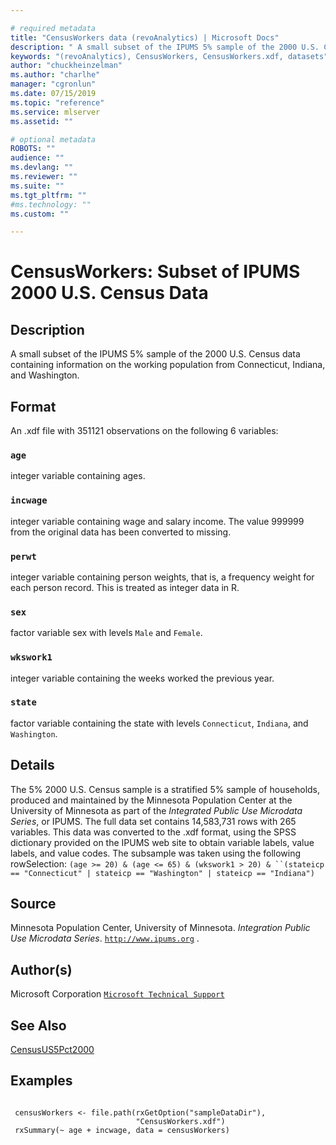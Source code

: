 ```yaml
--- 

# required metadata 
title: "CensusWorkers data (revoAnalytics) | Microsoft Docs" 
description: " A small subset of the IPUMS 5% sample of the 2000 U.S. Census data containing information on the working population from Connecticut, Indiana, and Washington. " 
keywords: "(revoAnalytics), CensusWorkers, CensusWorkers.xdf, datasets" 
author: "chuckheinzelman"
ms.author: "charlhe" 
manager: "cgronlun" 
ms.date: 07/15/2019
ms.topic: "reference" 
ms.service: mlserver
ms.assetid: "" 

# optional metadata 
ROBOTS: "" 
audience: "" 
ms.devlang: "" 
ms.reviewer: "" 
ms.suite: "" 
ms.tgt_pltfrm: "" 
#ms.technology: "" 
ms.custom: "" 

--- 
```





 # CensusWorkers: Subset of IPUMS 2000 U.S. Census Data 
 ## Description

A small subset of the IPUMS 5% sample of the 2000 U.S. Census data containing
information on the working population from Connecticut, Indiana, and
Washington.


 ## Format

An .xdf file with 351121 observations on the following 6 variables:


### `age`
integer variable containing ages.


### `incwage`
integer variable containing wage and salary income. The value 999999 from the original data has been converted to missing.


### `perwt`
integer variable containing person weights, that is, a frequency weight for each person record. This is treated as integer data in R.


### `sex`
factor variable sex with levels `Male` and `Female`.


### `wkswork1`
integer variable containing the weeks worked the previous year.


### `state`
factor variable containing the state with levels `Connecticut`, `Indiana`, and `Washington`.





 ## Details

The 5% 2000 U.S. Census sample is a stratified 5% sample of households,
produced and maintained by the Minnesota Population Center at the University
of Minnesota as part of the *Integrated Public Use Microdata Series*, or
IPUMS. The full data set contains 14,583,731 rows with 265 variables. This
data was converted to the .xdf format, using  the SPSS dictionary
provided on the IPUMS web site to obtain variable labels, value labels, and
value codes. The subsample was taken using the following rowSelection:
`(age >= 20) & (age <= 65) & (wkswork1 > 20) &
``(stateicp == "Connecticut" | stateicp == "Washington" | stateicp == "Indiana")`


 ## Source

Minnesota Population Center, University of Minnesota.
*Integration Public Use Microdata Series*. [`http://www.ipums.org`](http://www.ipums.org)
.


 ## Author(s)
 Microsoft Corporation [`Microsoft Technical Support`](https://go.microsoft.com/fwlink/?LinkID=698556&clcid=0x409)


 ## See Also

[CensusUS5Pct2000](CensusUS5Pct2000.md)

 ## Examples

 ```

  censusWorkers <- file.path(rxGetOption("sampleDataDir"),
                             "CensusWorkers.xdf")
  rxSummary(~ age + incwage, data = censusWorkers)
```


